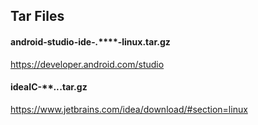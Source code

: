 ## Tar Files

#### android-studio-ide-***.*******-linux.tar.gz
https://developer.android.com/studio

#### ideaIC-****.*.*.tar.gz
https://www.jetbrains.com/idea/download/#section=linux

